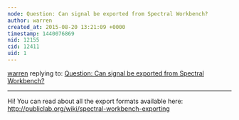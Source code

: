 ```yaml
---
node: Question: Can signal be exported from Spectral Workbench? 
author: warren
created_at: 2015-08-20 13:21:09 +0000
timestamp: 1440076869
nid: 12155
cid: 12411
uid: 1
---
```




[warren](../profile/warren) replying to: [Question: Can signal be exported from Spectral Workbench? ](../notes/clmchenr/08-19-2015/question-can-signal-be-exported-from-spectral-workbench)

----
Hi! You can read about all the export formats available here: http://publiclab.org/wiki/spectral-workbench-exporting